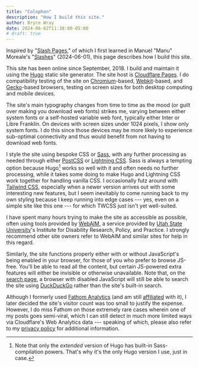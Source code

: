```yaml
---
title: "Colophon"
description: "How I build this site."
author: Bryce Wray
date: 2024-06-02T11:38:00-05:00
# draft: true
---
```


Inspired by "[Slash Pages](https://slashpages.net/)," of which I first learned in Manuel "Manu" Moreale's "[Slashes](https://manuelmoreale.com/slashes)" (<span class="nobrk">2024-06-01</span>), this page describes how I build this site.

<!--more-->

This site has been online since September, 2018. I build and maintain it using the [Hugo](https://gohugo.io) static site generator. The site host is [Cloudflare Pages](https://pages.cloudflare.com). I do compatibility testing of the site on [Chromium](https://www.chromium.org/Home/)-based, [Webkit](https://webkit.org)-based, and [Gecko](https://developer.mozilla.org/en-US/docs/Glossary/Gecko)-based browsers, testing on screen sizes for both desktop computing and mobile devices.

The site's main typography changes from time to time as the mood (or guilt over making you download web fonts) strikes me, varying between either system fonts or a self-hosted variable web font, typically either Inter or Libre Franklin. On devices with screen sizes under 1024 pixels, I show only system fonts. I do this since those devices may be more likely to experience sub-optimal connectivity and thus would benefit from not having to download web fonts.

I style the site using bespoke CSS or [Sass](https://sass-lang.com), with any further processing as needed through either [PostCSS](https://postcss.org) or [Lightning CSS](https://lightningcss.dev). Sass is always a tempting option because Hugo[^extended] works so well with it and often needs no further processing, while it takes some doing to make Hugo and Lightning CSS work together for handling vanilla CSS. I occasionally futz around with [Tailwind CSS](https://tailwindcss.com), especially when a newer version arrives out with some interesting new features, but I seem inevitably to come running back to my own styling because I keep running into edge cases --- yes, even on a simple site like this one --- for which TWCSS just isn't yet well-suited.

[^extended]: Note that only the *extended* version of Hugo has built-in Sass-compilation powers. That's why it's the only Hugo version I use, just in case.

I have spent many hours trying to make the site as accessible as possible, often using tools provided by [WebAIM](https://webaim.org/), a service provided by [Utah State University](https://usu.edu)'s Institute for Disability Research, Policy, and Practice. I strongly recommend other site owners refer to WebAIM and similar sites for help in this regard.

Similarly, the site functions properly either with or without JavaScript's being enabled in your browser, for those of you who prefer to browse JS-free. You'll be able to read all the content, but certain JS-powered extra features will either be invisible or otherwise unavailable. Note that, on the [search page](/search/), a browser with disabled JavaScript will still be able to search the site using [DuckDuckGo](https://duckduckgo.com) rather than the site's built-in search.

Although I formerly used [Fathom Analytics](https://usefathom.com) (and am still [affiliated](https://usefathom.com/ref/ZKHYWX) with it), I later decided the site's visitor count was too small to justify the expense. However, I do miss Fathom on those extremely rare cases wherein one of my posts goes semi-viral, which I can still detect in much more limited ways via Cloudflare's Web Analytics data --- speaking of which, please also refer to my [privacy policy](/privacy/) for additional information.
